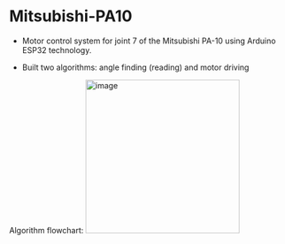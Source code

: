 # Mitsubishi-PA10

- Motor control system for joint 7 of the Mitsubishi PA-10 using Arduino ESP32 technology.

- Built two algorithms: angle finding (reading) and motor driving

Algorithm flowchart:
<img width="278" alt="image" src="https://github.com/user-attachments/assets/543db6ec-be91-40f5-8c43-55fed6f89190">
